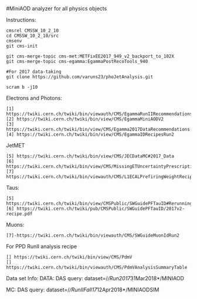 #MiniAOD analyzer for all physics objects 

Instructions:
```
cmsrel CMSSW_10_2_10
cd CMSSW_10_2_10/src
cmsenv
git cms-init

git cms-merge-topic cms-met:METFixEE2017_949_v2_backport_to_102X 
git cms-merge-topic cms-egamma:EgammaPostRecoTools_940

#For 2017 data-taking
git clone https://github.com/varuns23/phoJetAnalysis.git

scram b -j10
```

Electrons and Photons:
```
[1] https://twiki.cern.ch/twiki/bin/viewauth/CMS/EgammaRunIIRecommendations
[2] https://twiki.cern.ch/twiki/bin/view/CMS/EgammaMiniAODV2
[3] https://twiki.cern.ch/twiki/bin/view/CMS/Egamma2017DataRecommendations
[4] https://twiki.cern.ch/twiki/bin/view/CMS/EgammaIDRecipesRun2
```
JetMET
```
[5] https://twiki.cern.ch/twiki/bin/view/CMS/JECDataMC#2017_Data
[6] https://twiki.cern.ch/twiki/bin/view/CMS/MissingETUncertaintyPrescription#Instructions_for_9_4_X_X_9_or_10
[7] https://twiki.cern.ch/twiki/bin/viewauth/CMS/L1ECALPrefiringWeightRecipe
```

Taus:
```
[5] https://twiki.cern.ch/twiki/bin/view/CMSPublic/SWGuidePFTauID#Rerunning_of_the_tau_ID_on_M_AN1
[6] https://twiki.cern.ch/twiki/pub/CMSPublic/SWGuidePFTauID/2017v2-recipe.pdf
```
Muons:
```
[7]-https://twiki.cern.ch/twiki/bin/viewauth/CMS/SWGuideMuonIdRun2
```

For PPD RunII analysis recipe
```
[] https://twiki.cern.ch/twiki/bin/view/CMS/PdmV
[] https://twiki.cern.ch/twiki/bin/viewauth/CMS/PdmVAnalysisSummaryTable
```

Data set Info:
DATA:
DAS query: dataset=/*/Run2017*31Mar2018*/MINIAOD

MC:
DAS query: dataset=/*/RunIIFall17*12Apr2018*/MINIAODSIM
